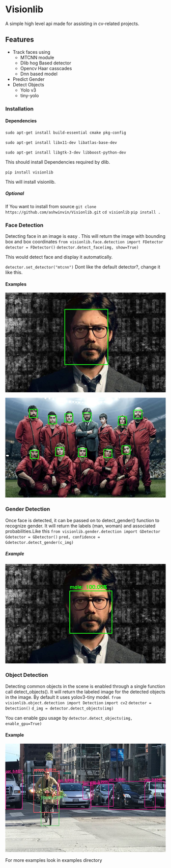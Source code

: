 # Visionlib

A simple high level api made for assisting in cv-related projects.

## Features

- Track faces using
  - MTCNN module
  - Dlib hog Based detector
  - Opencv Haar casscades
  - Dnn based model
- Predict Gender
- Detect Objects
  - Yolo v3
  - tiny-yolo

### Installation

#### Dependencies

`sudo apt-get install build-essential cmake pkg-config`

`sudo apt-get install libx11-dev libatlas-base-dev`

`sudo apt-get install libgtk-3-dev libboost-python-dev`

This should install Dependencies required by dlib.

`pip install visionlib`

This will install visionlib.

##### Optional

If You want to install from source
`git clone https://github.com/ashwinvin/Visionlib.git`
`cd visionlib`
`pip install .`

### Face Detection

Detecting face in an image is easy . This will return the image with bounding box and box coordinates
`from visionlib.face.detection import FDetector`
`detector = FDetector()`
`detector.detect_face(img, show=True)`

This would detect face and display it automatically.

`detector.set_detector("mtcnn")`
Dont like the default detector?, change it like this.

#### Examples

![Detection](docs/images/face_detected.jpg)

![Detection](docs/images/face_detected_group.jpg)

### Gender Detection

Once face is detected, it can be passed on to detect_gender() function to recognize gender. It will return the labels (man, woman) and associated probabilities.Like this
`from visionlib.gender.detection import GDetector`
`Gdetector = GDetector()`
`pred, confidence = Gdetector.detect_gender(c_img)`

##### Example

![Gender Detection](docs/images/gender_detected_single.jpg)

### Object Detection

Detecting common objects in the scene is enabled through a single function call detect_objects(). It will return the labeled image for the detected objects in the image. By default it uses yolov3-tiny model.
`from visionlib.object.detection import Detection`
`import cv2`
`detector = Detection()`
`d_img = detector.detect_objects(img)`

You can enable gpu usage by
`detector.detect_objects(img, enable_gpu=True)`

#### Example

![object Detection](docs/images/object_detected_objects.jpg)

For more examples look in examples directory
